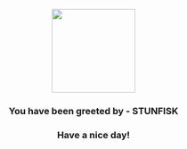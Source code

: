 <p align="center">
            <img src="https://raw.githubusercontent.com/PokeAPI/sprites/master/sprites/pokemon/618.png" width="150" height="150">
          </p>
          <h3 align="center">You have been greeted by - <b>STUNFISK</b></h3>
          <h3 align="center">Have a nice day!</h3>
